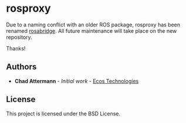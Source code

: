 # rosproxy

Due to a naming conflict with an older ROS package, rosproxy has been renamed [rosabridge](https://github.com/ecostech/rosabridge.git). All future maintenance will take place on the new repository.

Thanks!

## Authors

* **Chad Attermann** - *Initial work* - [Ecos Technologies](https://github.com/ecostech)

## License

This project is licensed under the BSD License.

